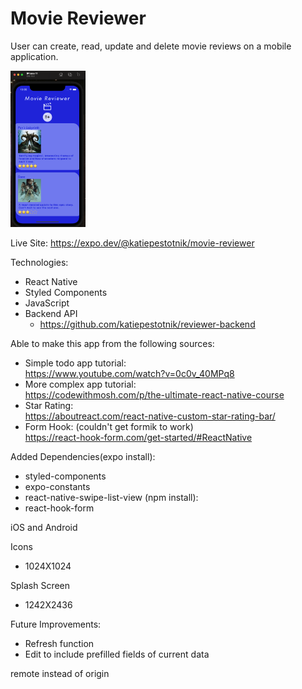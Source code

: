 # Movie Reviewer

User can create, read, update and delete movie reviews on a mobile application.

<img src="./assets/capstoneimage.png" alt="main page" height="250">

Live Site: https://expo.dev/@katiepestotnik/movie-reviewer

Technologies:
- React Native
- Styled Components
- JavaScript
- Backend API
    - https://github.com/katiepestotnik/reviewer-backend

Able to make this app from the following sources:

- Simple todo app tutorial: <br>https://www.youtube.com/watch?v=0c0v_40MPq8
- More complex app tutorial: <br>https://codewithmosh.com/p/the-ultimate-react-native-course
- Star Rating: <br>https://aboutreact.com/react-native-custom-star-rating-bar/
- Form Hook: (couldn't get formik to work) <br>https://react-hook-form.com/get-started/#ReactNative

Added Dependencies(expo install):
- styled-components
- expo-constants
- react-native-swipe-list-view
(npm install):
- react-hook-form

iOS and Android<br>

Icons<br>
- 1024X1024<br> 

Splash Screen<br>
- 1242X2436

Future Improvements:
- Refresh function
- Edit to include prefilled fields of current data

remote instead of origin